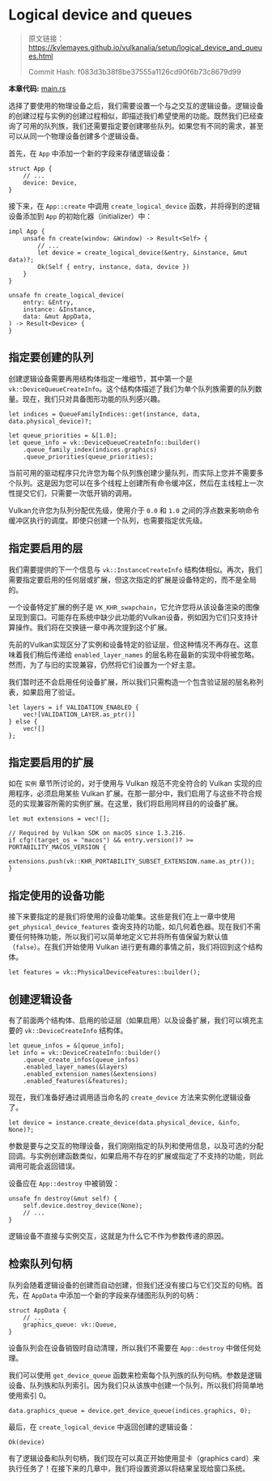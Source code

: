 # Logical device and queues

> 原文链接：<https://kylemayes.github.io/vulkanalia/setup/logical_device_and_queues.html>
> 
> Commit Hash: f083d3b38f8be37555a1126cd90f6b73c8679d99

**本章代码:** [main.rs](https://github.com/KyleMayes/vulkanalia/tree/master/tutorial/src/04_logical_device.rs)

选择了要使用的物理设备之后，我们需要设置一个与之交互的逻辑设备。逻辑设备的创建过程与实例的创建过程相似，即描述我们希望使用的功能。既然我们已经查询了可用的队列族，我们还需要指定要创建哪些队列。如果您有不同的需求，甚至可以从同一个物理设备创建多个逻辑设备。

首先，在 `App` 中添加一个新的字段来存储逻辑设备：

```rust,noplaypen
struct App {
    // ...
    device: Device,
}
```

接下来，在 `App::create` 中调用 `create_logical_device` 函数，并将得到的逻辑设备添加到 `App` 的初始化器（initializer）中：

```rust,noplaypen
impl App {
    unsafe fn create(window: &Window) -> Result<Self> {
        // ...
        let device = create_logical_device(&entry, &instance, &mut data)?;
        Ok(Self { entry, instance, data, device })
    }
}

unsafe fn create_logical_device(
    entry: &Entry,
    instance: &Instance,
    data: &mut AppData,
) -> Result<Device> {
}
```

## 指定要创建的队列

创建逻辑设备需要再用结构体指定一堆细节，其中第一个是 `vk::DeviceQueueCreateInfo`。这个结构体描述了我们为单个队列族需要的队列数量。现在，我们只对具备图形功能的队列感兴趣。

```rust,noplaypen
let indices = QueueFamilyIndices::get(instance, data, data.physical_device)?;

let queue_priorities = &[1.0];
let queue_info = vk::DeviceQueueCreateInfo::builder()
    .queue_family_index(indices.graphics)
    .queue_priorities(queue_priorities);
```

当前可用的驱动程序只允许您为每个队列族创建少量队列，而实际上您并不需要多个队列。这是因为您可以在多个线程上创建所有命令缓冲区，然后在主线程上一次性提交它们，只需要一次低开销的调用。

Vulkan允许您为队列分配优先级，使用介于 `0.0` 和 `1.0` 之间的浮点数来影响命令缓冲区执行的调度。即使只创建一个队列，也需要指定优先级。

## 指定要启用的层

我们需要提供的下一个信息与 `vk::InstanceCreateInfo` 结构体相似。再次，我们需要指定要启用的任何层或扩展，但这次指定的扩展是设备特定的，而不是全局的。

一个设备特定扩展的例子是 `VK_KHR_swapchain`，它允许您将从该设备渲染的图像呈现到窗口。可能存在系统中缺少此功能的Vulkan设备，例如因为它们只支持计算操作。我们将在交换链一章中再次提到这个扩展。

先前的Vulkan实现区分了实例和设备特定的验证层，但这种情况不再存在。这意味着我们稍后传递给 `enabled_layer_names` 的层名称在最新的实现中将被忽略。然而，为了与旧的实现兼容，仍然将它们设置为一个好主意。

我们暂时还不会启用任何设备扩展，所以我们只需构造一个包含验证层的层名称列表，如果启用了验证。

```rust,noplaypen
let layers = if VALIDATION_ENABLED {
    vec![VALIDATION_LAYER.as_ptr()]
} else {
    vec![]
};
```

## 指定要启用的扩展

如在 `实例` 章节所讨论的，对于使用与 Vulkan 规范不完全符合的 Vulkan 实现的应用程序，必须启用某些 Vulkan 扩展。在那一部分中，我们启用了与这些不符合规范的实现兼容所需的实例扩展。在这里，我们将启用同样目的的设备扩展。

```rust,noplaypen
let mut extensions = vec![];

// Required by Vulkan SDK on macOS since 1.3.216.
if cfg!(target_os = "macos") && entry.version()? >= PORTABILITY_MACOS_VERSION {
    extensions.push(vk::KHR_PORTABILITY_SUBSET_EXTENSION.name.as_ptr());
}
```

## 指定使用的设备功能

接下来要指定的是我们将使用的设备功能集。这些是我们在上一章中使用 `get_physical_device_features` 查询支持的功能，如几何着色器。现在我们不需要任何特殊功能，所以我们可以简单地定义它并将所有值保留为默认值（`false`）。在我们开始使用 Vulkan 进行更有趣的事情之前，我们将回到这个结构体。

```rust,noplaypen
let features = vk::PhysicalDeviceFeatures::builder();
```

## 创建逻辑设备

有了前面两个结构体、启用的验证层（如果启用）以及设备扩展，我们可以填充主要的 `vk::DeviceCreateInfo` 结构体。

```rust,noplaypen
let queue_infos = &[queue_info];
let info = vk::DeviceCreateInfo::builder()
    .queue_create_infos(queue_infos)
    .enabled_layer_names(&layers)
    .enabled_extension_names(&extensions)
    .enabled_features(&features);
```

现在，我们准备好通过调用适当命名的 `create_device` 方法来实例化逻辑设备了。

```rust,noplaypen
let device = instance.create_device(data.physical_device, &info, None)?;
```

参数是要与之交互的物理设备，我们刚刚指定的队列和使用信息，以及可选的分配回调。与实例创建函数类似，如果启用不存在的扩展或指定了不支持的功能，则此调用可能会返回错误。

设备应在 `App::destroy` 中被销毁：

```rust,noplaypen
unsafe fn destroy(&mut self) {
    self.device.destroy_device(None);
    // ...
}
```

逻辑设备不直接与实例交互，这就是为什么它不作为参数传递的原因。

## 检索队列句柄

队列会随着逻辑设备的创建而自动创建，但我们还没有接口与它们交互的句柄。首先，在 `AppData` 中添加一个新的字段来存储图形队列的句柄：

```rust,noplaypen
struct AppData {
    // ...
    graphics_queue: vk::Queue,
}
```

设备队列会在设备销毁时自动清理，所以我们不需要在 `App::destroy` 中做任何处理。

我们可以使用 `get_device_queue` 函数来检索每个队列族的队列句柄。参数是逻辑设备、队列族和队列索引。因为我们只从该族中创建一个队列，所以我们将简单地使用索引 0。

```rust,noplaypen
data.graphics_queue = device.get_device_queue(indices.graphics, 0);
```

最后，在 `create_logical_device` 中返回创建的逻辑设备：

```rust,noplaypen
Ok(device)
```

有了逻辑设备和队列句柄，我们现在可以真正开始使用显卡（graphics card）来执行任务了！在接下来的几章中，我们将设置资源以将结果呈现给窗口系统。
